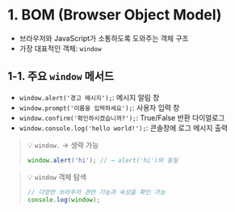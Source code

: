 # 1. BOM (Browser Object Model)

-   브라우저와 JavaScript가 소통하도록 도와주는 객체 구조
-   가장 대표적인 객체: `window`

## 1-1. 주요 `window` 메서드

-   `window.alert('경고 메시지');`: 메시지 알림 창
-   `window.prompt('이름을 입력하세요');`: 사용자 입력 창
-   `window.confirm('확인하시겠습니까?');`: True/False 반환 다이얼로그
-   `window.console.log('hello world!');`: 콘솔창에 로그 메시지 출력

> 💡 `window.` → 생략 가능
>
> ```js
> window.alert('hi'); // → alert('hi')와 동일
> ```

> 💡 `window` 객체 탐색
>
> ```js
> // 다양한 브라우저 관련 기능과 속성을 확인 가능
> console.log(window);
> ```
